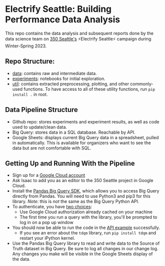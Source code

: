 # Electrify Seattle: Building Performance Data Analysis

This repo contains the data analysis and subsequent reports done by the data science team on [350 Seattle's](https://350seattle.org/) ⚡Electrify Seattle⚡ campaign during Winter-Spring 2023. 



## Repo Structure: 
- [data](data/): contains raw and intermediate data.
- [experiments](experiments/): notebooks for initial exploration. 
- [util](util/): contains extracted preprocessing, plotting, and other commonly-used functions. To have access to all of these utility functions, run `pip install .` in root. 



## Data Pipeline Structure
- Github repo: stores experiments and experiment results, as well as code used to update/clean data.
- Big Query: stores data in a SQL database. Reachable by API. 
- Google Sheets: displays current Big Query data in a spreadsheet, pulled in automatically. This is available for organizers who want to see the data but are not comfortable with SQL.


## Getting Up and Running With the Pipeline
- Sign up for a [Google Cloud account](https://cloud.google.com/gcp?utm_source=google&utm_medium=cpc&utm_campaign=na-US-all-en-dr-bkws-all-all-trial-p-dr-1605212&utm_content=text-ad-none-any-DEV_c-CRE_532287060476-ADGP_Desk+%7C+BKWS+-+PHR+%7C+Txt+~+Top-KWID_43700064911463909-kwd-6052401663&utm_term=KW_google+cloud-ST_google+cloud&gclid=CjwKCAiAioifBhAXEiwApzCztnlhgdVhJomjQJHXqxQRhF8QNKa6JsRQl6Rh3KrA5400sLaTGyZzjRoCaJgQAvD_BwE&gclsrc=aw.ds&hl=en)
- Ask Isaac to add you as an editor to the 350 Seattle project in Google Cloud.
- Install the [Pandas Big Query SDK](https://github.com/googleapis/python-bigquery-pandas), which allows you to access Big Query directly from Pandas. You will need to use Python3 and pip3 for this library. *Note*: this is *not* the same as the Big Query Python API.
- To authenticate, you have [two choices](https://googleapis.dev/python/pandas-gbq/latest/howto/authentication.html#id2):
    - Use Google Cloud authorization already cached on your machine
    - The first time you run a query with the library, you'll be prompted to log in on a pop up window
- You should now be able to run the code in the [API example](experiments/big_query_api_example.ipynb) successfully.
    - If you see an error about the `tdqm` library, run `pip install tdqm` and restart your iPython kernel.
- Use the Pandas Big Query library to read and write data to the Source of Truth dataset in Big Query. Be sure to log all changes in our change log. Any changes you make will be visible in the Google Sheets display of the data.
